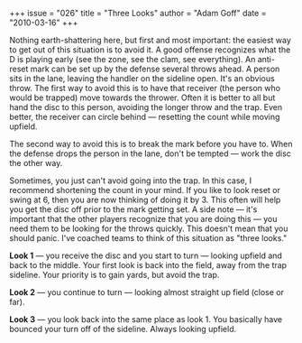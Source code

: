 +++
issue = "026"
title = "Three Looks"
author = "Adam Goff"
date = "2010-03-16"
+++

Nothing earth-shattering here, but first and most important: the easiest way
to get out of this situation is to avoid it. A good offense recognizes what
the D is playing early (see the zone, see the clam, see everything). An anti-
reset mark can be set up by the defense several throws ahead. A person sits in
the lane, leaving the handler on the sideline open. It's an obvious throw. The
first way to avoid this is to have that receiver (the person who would be
trapped) move towards the thrower. Often it is better to all but hand the disc
to this person, avoiding the longer throw and the trap. Even better, the
receiver can circle behind — resetting the count while moving upfield.  
  
The second way to avoid this is to break the mark before you have to. When the
defense drops the person in the lane, don't be tempted — work the disc the
other way.  
  
Sometimes, you just can't avoid going into the trap. In this case, I recommend
shortening the count in your mind. If you like to look reset or swing at 6,
then you are now thinking of doing it by 3. This often will help you get the
disc off prior to the mark getting set. A side note — it's important that the
other players recognize that you are doing this — you need them to be looking
for the throws quickly. This doesn't mean that you should panic. I've coached
teams to think of this situation as "three looks."  
  
**Look 1** — you receive the disc and you start to turn — looking upfield and
back to the middle. Your first look is back into the field, away from the trap
sideline. Your priority is to gain yards, but avoid the trap.  
  
**Look 2** — you continue to turn — looking almost straight up field (close or
far).  
  
**Look 3** — you look back into the same place as look 1. You basically have
bounced your turn off of the sideline. Always looking upfield.

